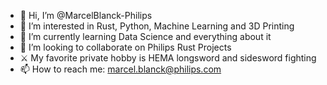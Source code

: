 - 👋 Hi, I’m @MarcelBlanck-Philips
- 👀 I’m interested in Rust, Python, Machine Learning and 3D Printing
- 🌱 I’m currently learning Data Science and everything about it
- 💞️ I’m looking to collaborate on Philips Rust Projects
- ⚔️ My favorite private hobby is HEMA longsword and sidesword fighting
- 📫 How to reach me: marcel.blanck@philips.com

<!---
MarcelBlanck-Philips/MarcelBlanck-Philips is a ✨ special ✨ repository because its `README.md` (this file) appears on your GitHub profile.
You can click the Preview link to take a look at your changes.
--->
